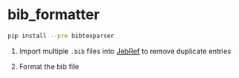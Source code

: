 # bib_formatter

```bash
pip install --pre bibtexparser
```

1. Import multiple `.bib` files into [JebRef](https://www.jabref.org) to remove
   duplicate entries

2. Format the bib file